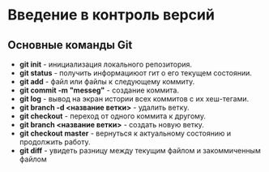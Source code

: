 # Введение в контроль версий

## Основные команды Git

* **git init** - инициализация локального репозитория.
* **git status** - получить информациюот гит о его текущем состоянии.
* **git add** - файл или файлы к следующему коммиту.
* **git commit -m "messeg"** - создание коммита.
* **git log** - вывод на экран истории всех коммитов с их хеш-тегами.
* **git branch -d <название ветки>** - удалить ветку.
* **git checkout** - переход от одного коммита к другому.
* **git branch <название ветки>** - создать новую ветку.
* **git checkout master** - вернуться к актуальному состоянию и продолжить работу.
* **git diff** - увидеть разницу между текущим файлом и закоммиченным файлом


